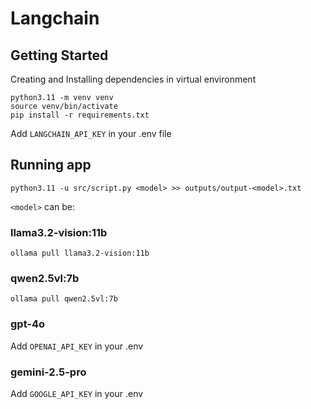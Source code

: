 # Langchain

## Getting Started

Creating and Installing dependencies in virtual environment

`python3.11 -m venv venv`  
`source venv/bin/activate`  
`pip install -r requirements.txt`

Add `LANGCHAIN_API_KEY` in your .env file

## Running app

`python3.11 -u src/script.py <model> >> outputs/output-<model>.txt`

`<model>` can be:

### llama3.2-vision:11b

`ollama pull llama3.2-vision:11b`

### qwen2.5vl:7b

`ollama pull qwen2.5vl:7b`

### gpt-4o

Add `OPENAI_API_KEY` in your .env

### gemini-2.5-pro

Add `GOOGLE_API_KEY` in your .env
